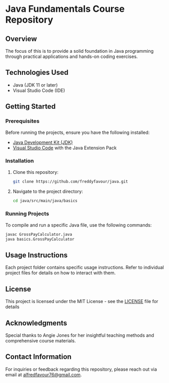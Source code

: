 # Java Fundamentals Course Repository

## Overview
The focus of this is to provide a solid foundation in Java programming through practical applications and hands-on coding exercises.

## Technologies Used
- Java (JDK 11 or later)
- Visual Studio Code (IDE)

## Getting Started

### Prerequisites
Before running the projects, ensure you have the following installed:
- [Java Development Kit (JDK)](https://www.oracle.com/java/technologies/javase-jdk11-downloads.html)
- [Visual Studio Code](https://code.visualstudio.com/) with the Java Extension Pack

### Installation
1. Clone this repository:
   ```bash
   git clone https://github.com/freddyfavour/java.git
   ```
2. Navigate to the project directory:
   ```bash
   cd java/src/main/java/basics
   ```

### Running Projects
To compile and run a specific Java file, use the following commands:
```bash
javac GrossPayCalculator.java
java basics.GrossPayCalculator
```

## Usage Instructions
Each project folder contains specific usage instructions. Refer to individual project files for details on how to interact with them.

## License
This project is licensed under the MIT License - see the [LICENSE](LICENSE) file for details

## Acknowledgments
Special thanks to Angie Jones for her insightful teaching methods and comprehensive course materials.

## Contact Information
For inquiries or feedback regarding this repository, please reach out via email at [alfredfavour76@gmail.com](mailto:alfredfavour76@gmail.com).
